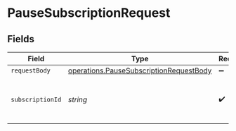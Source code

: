 # PauseSubscriptionRequest


## Fields

| Field                                                                                                     | Type                                                                                                      | Required                                                                                                  | Description                                                                                               | Example                                                                                                   |
| --------------------------------------------------------------------------------------------------------- | --------------------------------------------------------------------------------------------------------- | --------------------------------------------------------------------------------------------------------- | --------------------------------------------------------------------------------------------------------- | --------------------------------------------------------------------------------------------------------- |
| `requestBody`                                                                                             | [operations.PauseSubscriptionRequestBody](../../../sdk/models/operations/pausesubscriptionrequestbody.md) | :heavy_minus_sign:                                                                                        | N/A                                                                                                       |                                                                                                           |
| `subscriptionId`                                                                                          | *string*                                                                                                  | :heavy_check_mark:                                                                                        | Paddle ID of the subscription entity to work with.                                                        | sub_01gvne45dvdhg5gdxrz6hh511r                                                                            |
